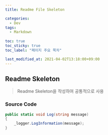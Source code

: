 ```yaml
---
title: Readme File Skeleton

categories:
  - Dev
tags:
  - Markdown
  
toc: true
toc_sticky: true
toc_label: "페이지 주요 목차"

last_modified_at: 2021-04-02T13:18:00+09:00
---
```


## Readme Skeleton ##

> Readme Skeleton을 작성하여 공통적으로 사용

### Source Code ###

```csharp {.line-numbers}
public static void Log(string message)
{
    _logger.LogInformation(message);
}
```
